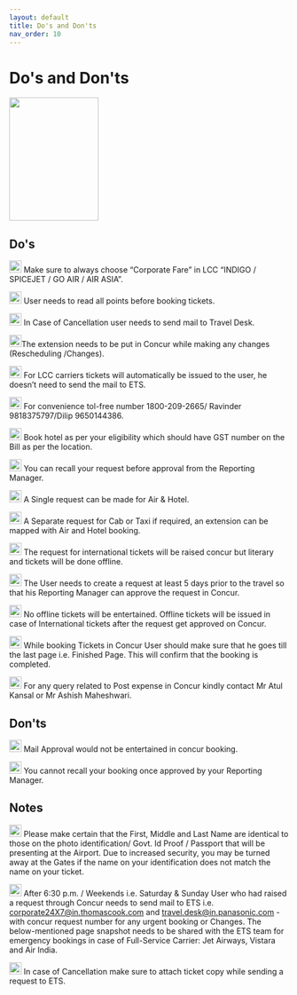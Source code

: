 ```yaml
---
layout: default
title: Do's and Don'ts
nav_order: 10
---
```

# Do's and Don'ts

<img src="{{ site.url }}{{ site.baseurl }}\assets\images\Do.jpg" height="222" width="161"> 

## Do's

<img src="{{ site.url }}{{ site.baseurl }}\assets\images\bulb.png"  height="22" width="22"> Make sure to always choose “Corporate Fare” in LCC “INDIGO / SPICEJET / GO AIR / AIR ASIA”.

<img src="{{ site.url }}{{ site.baseurl }}\assets\images\bulb.png"  height="22" width="22"> User needs to read all points before booking tickets.

<img src="{{ site.url }}{{ site.baseurl }}\assets\images\bulb.png"  height="22" width="22"> In Case of Cancellation user needs to send mail to Travel Desk.

<img src="{{ site.url }}{{ site.baseurl }}\assets\images\bulb.png"  height="22" width="22">The extension needs to be put in Concur while making any changes (Rescheduling  /Changes).

<img src="{{ site.url }}{{ site.baseurl }}\assets\images\bulb.png"  height="22" width="22"> For LCC carriers tickets will automatically be issued to the user, he doesn’t need to send the mail to ETS. 

<img src="{{ site.url }}{{ site.baseurl }}\assets\images\bulb.png"  height="22" width="22"> For convenience tol-free number 1800-209-2665/ Ravinder 9818375797/Dilip 9650144386.

<img src="{{ site.url }}{{ site.baseurl }}\assets\images\bulb.png"  height="22" width="22"> Book hotel as per your eligibility which should have GST number on the Bill as per the location.

<img src="{{ site.url }}{{ site.baseurl }}\assets\images\bulb.png"  height="22" width="22"> You can recall your request before approval from the Reporting Manager.

<img src="{{ site.url }}{{ site.baseurl }}\assets\images\bulb.png"  height="22" width="22"> A Single request can be made for Air & Hotel.

<img src="{{ site.url }}{{ site.baseurl }}\assets\images\bulb.png"  height="22" width="22"> A Separate request for Cab or Taxi if required, an extension can be mapped with Air and Hotel booking.

<img src="{{ site.url }}{{ site.baseurl }}\assets\images\bulb.png"  height="22" width="22"> The request for international tickets will be raised concur but literary and tickets will be done offline.

<img src="{{ site.url }}{{ site.baseurl }}\assets\images\bulb.png"  height="22" width="22"> The User needs to create a request at least 5 days prior to the travel so that his Reporting Manager can approve the request in Concur.

<img src="{{ site.url }}{{ site.baseurl }}\assets\images\bulb.png"  height="22" width="22"> No offline tickets will be entertained. Offline tickets will be issued in case of International tickets after the request get approved on Concur.

<img src="{{ site.url }}{{ site.baseurl }}\assets\images\bulb.png"  height="22" width="22"> While booking Tickets in Concur User should make sure that he goes till the last page i.e. Finished Page. This will confirm that the booking is completed. 

<img src="{{ site.url }}{{ site.baseurl }}\assets\images\bulb.png"  height="22" width="22"> For any query related to Post expense in Concur kindly contact Mr Atul Kansal or Mr Ashish Maheshwari.


## Don'ts

<img src="{{ site.url }}{{ site.baseurl }}\assets\images\warn.png"  height="22" width="22"> Mail Approval would not be entertained in concur booking.

<img src="{{ site.url }}{{ site.baseurl }}\assets\images\warn.png"  height="22" width="22"> You cannot recall your booking once approved by your Reporting Manager.

## Notes

<img src="{{ site.url }}{{ site.baseurl }}\assets\images\warn.png"  height="22" width="22"> Please make certain that the First, Middle and Last Name are identical to those on the photo identification/ Govt. Id Proof / Passport that will be presenting at the Airport. Due to increased security, you may be turned away at the Gates if the name on your identification does not match the name on your ticket.

<img src="{{ site.url }}{{ site.baseurl }}\assets\images\warn.png"  height="22" width="22"> After 6:30 p.m. / Weekends i.e. Saturday & Sunday User who had raised a request through Concur needs to send mail to ETS i.e. corporate24X7@in.thomascook.com and travel.desk@in.panasonic.com - with concur request number for any urgent booking or Changes. The below-mentioned page snapshot needs to be shared with the ETS team for emergency bookings in case of Full-Service Carrier: Jet Airways, Vistara and Air India.

<img src="{{ site.url }}{{ site.baseurl }}\assets\images\warn.png"  height="22" width="22">  In case of Cancellation make sure to attach ticket copy while sending a request to ETS.